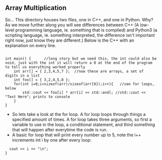 ## Array Multiplication
So... 
This directory houses two files, one in C++, and one in Python. Why? As we move further along you will see differences between C++ (A low-level programming language, ie. something that is compiled) and Python3 (a scripting language, ie. something interpreted, the difference isn't important right now, just know they are different.)
Below is the C++ with an explanation on every line.

```sh#include <iostream> // This is importing iostream, shorthand for Input-Output stream, what allows you to take input, and give output to console.

int main() {      //long story but we need this, the int could also be void, just with the int it will return a 0 at the end of the program to tell us everything worked properly
    int arr[] = { 2,3,4,5,7 };  //now these are arrays, a set of digits in a list
    int foo[] = { 3,2,4,5,8 };
    for(int i=0;i<sizeof(arr)/sizeof(arr[0]);i++){   //see for loops, below
        std::cout << foo[i] * arr[i] << std::endl; //std::cout << "Text Here"; prints to console
    }
}
```
- So lets take a look at the for loop. A for loop loops through things a specified amount of times. A for loop takes three arguments, so first a variable to use in the loop, a conditional statement, and third something that will happen after everytime the code is run.
- A basic for loop that will print every number up to 5, note the i++ increments int i by one after every loop: 
```shfor (int i = 0; i < 5; i++) {
  cout << i << "\n";
}
```
